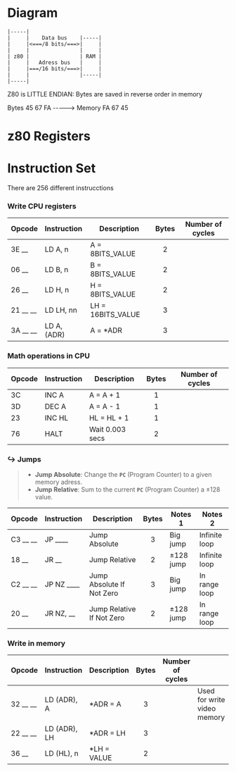 

# Diagram

```
|-----|
|     |    Data bus    |-----|
|     |<===/8 bits/===>|     |
|     |                |     |
| z80 |                | RAM |
|     |   Adress bus   |     |
|     |===/16 bits/===>|     |
|     |                |-----|
|-----|
```

Z80 is LITTLE ENDIAN: Bytes are saved in reverse order in memory

Bytes 45 67 FA -----> Memory FA 67 45

# z80 Registers










# Instruction Set

There are 256 different instrucctions

### Write CPU registers

| Opcode   | Instruction  | Description         | Bytes | Number of cycles |
|:---------|:-------------|---------------------|:-----:|------------------|
| 3E __    | LD A, n      | A = 8BITS_VALUE     |   2   |                  |
| 06 __    | LD B, n      | B = 8BITS_VALUE     |   2   |                  |
| 26 __    | LD H, n      | H = 8BITS_VALUE     |   2   |                  |
| 21 __ __ | LD LH, nn    | LH = 16BITS_VALUE   |   3   |                  |
| 3A __ __ | LD A, (ADR)  | A = *ADR            |   3   |                  |


### Math operations in CPU

| Opcode   | Instruction  | Description         | Bytes | Number of cycles |
|:---------|:-------------|---------------------|:-----:|------------------|
| 3C       | INC A        | A = A + 1           |   1   |                  |
| 3D       | DEC A        | A = A - 1           |   1   |                  |
| 23       | INC HL       | HL = HL + 1         |   1   |                  |
| 76       | HALT         | Wait 0.003 secs     |   2   |                  |


### ↪️ Jumps

> - **Jump Absolute**: Change the **`PC`** (Program Counter) to a given memory adress.
> - **Jump Relative**: Sum to the current **`PC`** (Program Counter) a ±128 value.

| Opcode   | Instruction  | Description               | Bytes | Notes 1   | Notes 2       |
|:---------|:-------------|---------------------------|:-----:|-----------|---------------|
| C3 __ __ | JP ____      | Jump Absolute             |   3   | Big jump  | Infinite loop |
| 18 __    | JR __        | Jump Relative             |   2   | ±128 jump | Infinite loop |
| C2 __ __ | JP NZ ____   | Jump Absolute If Not Zero |   3   | Big jump  | In range loop |
| 20 __    | JR NZ, __    | Jump Relative If Not Zero |   2   | ±128 jump | In range loop |


### Write in memory

| Opcode   | Instruction  | Description         | Bytes | Number of cycles |                             |
|:---------|:-------------|---------------------|:-----:|------------------|-----------------------------|
| 32 __ __ | LD (ADR), A  | *ADR = A            |   3   |                  | Used for write video memory |
| 22 __ __ | LD (ADR), LH | *ADR = LH           |   3   |                  |                             |
| 36 __    | LD (HL), n   | *LH = VALUE         |   2   |                  |                             |







